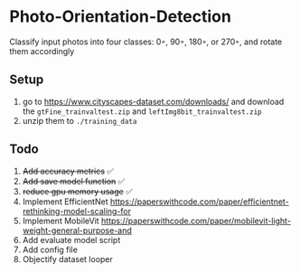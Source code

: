 # Photo-Orientation-Detection
Classify input photos into four classes: 0◦, 90◦, 180◦, or 270◦, and rotate them accordingly

## Setup
1. go to https://www.cityscapes-dataset.com/downloads/ and download the `gtFine_trainvaltest.zip` and `leftImg8bit_trainvaltest.zip`
2. unzip them to `./training_data`

## Todo
1. ~~Add accuracy metrics~~ :white_check_mark:
1. ~~Add save model function~~ :white_check_mark:
1. ~~reduce gpu memory usage~~ :white_check_mark:
1. Implement EfficientNet https://paperswithcode.com/paper/efficientnet-rethinking-model-scaling-for
1. Implement MobileVit https://paperswithcode.com/paper/mobilevit-light-weight-general-purpose-and
1. Add evaluate model script
1. Add config file
1. Objectify dataset looper